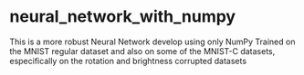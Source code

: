 # neural_network_with_numpy

This is a more robust Neural Network develop using only NumPy
Trained on the MNIST regular dataset and also on some of the
MNIST-C datasets, especifically on the rotation and brightness corrupted datasets

